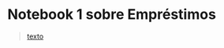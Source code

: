 # Notebook 1 sobre Empréstimos

> [texto](https://stackoverflow.com/questions/12258399/how-do-i-create-a-folder-in-a-github-repository)
